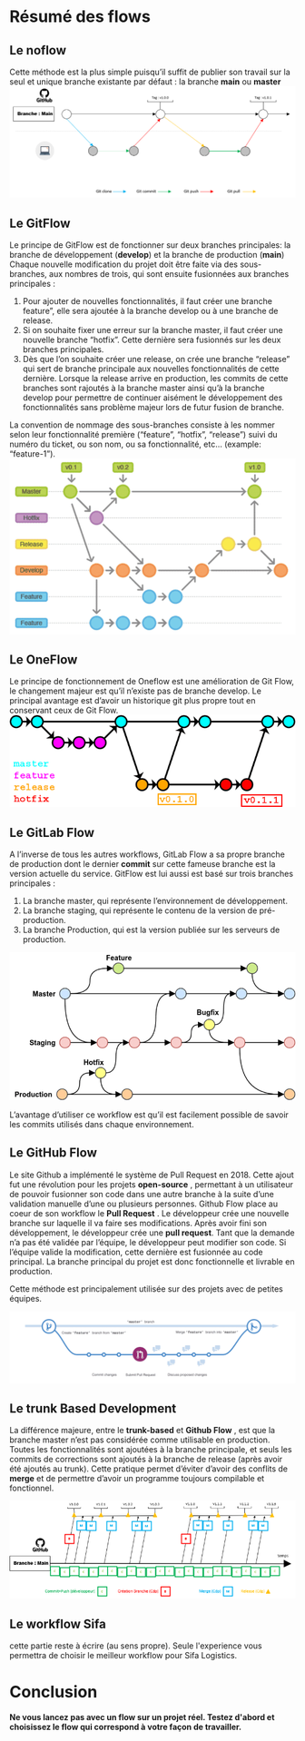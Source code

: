 # Résumé des flows

## Le noflow
Cette méthode est la plus simple puisqu’il suffit de publier son travail sur la seul et unique branche existante par défaut : la branche **main** ou **master**
![no flow](./images/github/no-flow.png)


## Le GitFlow
Le principe de GitFlow est de fonctionner sur deux branches principales: la branche de développement (**develop**) et la branche de production (**main**)
Chaque nouvelle modification du projet doit être faite via des sous-branches, aux nombres de trois, qui sont ensuite fusionnées aux branches principales :

1. Pour ajouter de nouvelles fonctionnalités, il faut créer une branche feature”, elle sera ajoutée à la branche develop ou à une branche de release.
1. Si on souhaite fixer une erreur sur la branche master, il faut créer une nouvelle branche “hotfix”. Cette dernière sera fusionnés sur les deux branches principales.
1. Dès que l’on souhaite créer une release, on crée une branche “release” qui sert de branche principale aux nouvelles fonctionnalités de cette dernière. Lorsque la release arrive en production, les commits de cette branches sont rajoutés à la branche master ainsi qu’à la branche develop pour permettre de continuer aisément le développement des fonctionnalités sans problème majeur lors de futur fusion de branche.

La convention de nommage des sous-branches consiste à les nommer selon leur fonctionnalité première (“feature”, “hotfix”, “release”) suivi du numéro du ticket, ou son nom, ou sa fonctionnalité, etc… (example: “feature-1”).
![GitFlow](./images/github/flow-gitflow.png)

## Le OneFlow
Le principe de fonctionnement de Oneflow est une amélioration de Git Flow, le changement majeur est qu’il n’existe pas de branche develop. Le principal avantage est d’avoir un historique git plus propre tout en conservant ceux de Git Flow.
![OneFlow](./images/github/OneFlow.png)

## Le GitLab Flow
A l’inverse de tous les autres workflows, GitLab Flow a sa propre branche de production dont le dernier **commit** sur cette fameuse branche est la version actuelle du service. GitFlow est lui aussi est basé sur trois branches principales :

1. La branche master, qui représente l’environnement de développement.
1. La branche staging, qui représente le contenu de la version de pré-production.
1. La branche Production, qui est la version publiée sur les serveurs de production.

![GitFlow](./images/github/gitlab-flow.png)

L’avantage d’utiliser ce workflow est qu’il est facilement possible de savoir les commits utilisés dans chaque environnement.

## Le GitHub Flow
Le site Github a implémenté le système de Pull Request en 2018. Cette ajout fut une révolution pour les projets **open-source** , permettant à un utilisateur de pouvoir fusionner son code dans une autre branche à la suite d’une validation manuelle d’une ou plusieurs personnes.
Github Flow place au coeur de son workflow le **Pull Request** . Le développeur crée une nouvelle branche sur laquelle il va faire ses modifications. Après avoir fini son développement, le développeur crée une **pull request**. Tant que la demande n’a pas été validée par l’équipe, le développeur peut modifier son code. Si l’équipe valide la modification, cette dernière est fusionnée au code principal. La branche principal du projet est donc fonctionnelle et livrable en production.

Cette méthode est principalement utilisée sur des projets avec de petites équipes.

![GitHubFlow_sample](./images/github/github-pr_sample.png)

## Le trunk Based Development
La différence majeure, entre le **trunk-based** et **Github Flow** , est que la branche master n’est pas considérée comme utilisable en production. Toutes les fonctionnalités sont ajoutées à la branche principale, et seuls les commits de corrections sont ajoutés à la branche de release (après avoir été ajoutés au trunk).
Cette pratique permet d’éviter d’avoir des conflits de **merge** et de permettre d’avoir un programme toujours compilable et fonctionnel.

![trunk-flow](./images/github/trunk_flow.png)

## Le workflow Sifa
cette partie reste à écrire (au sens propre). Seule l'experience vous permettra de choisir le meilleur workflow pour Sifa Logistics.

# Conclusion 
**Ne vous lancez pas avec un flow sur un projet réel. Testez d'abord et choisissez le flow qui correspond à votre façon de travailler.**
